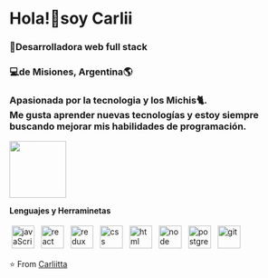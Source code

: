 #
 <h1>Hola!👋soy Carlii</h1>
<h3>🚀Desarrolladora web full stack</h3>
<h3>💻de Misiones, Argentina🌎</h3>

<h3>Apasionada por la tecnologia y los Michis🐈.<br> Me gusta aprender nuevas tecnologías y estoy siempre buscando mejorar mis habilidades de programación.</h3>
                                                    
<img align='center' src='https://raw.githubusercontent.com/haoruilee/haoruilee/master/pic/pusheencode.gif' width='100"'/>


<b>Lenguajes y Herraminetas </b> <br>

<p >
   <img src="https://user-images.githubusercontent.com/93160279/234152115-019a4b86-c8fb-417d-8dda-1c0f89b2415c.png" alt="javaScript" title="Javascript" style="vertical-align:top; margin:4px;width:40px">
     <img src="https://cdn.icon-icons.com/icons2/2415/PNG/512/react_original_logo_icon_146374.png" alt="react" title="react" style="vertical-align:top; margin:4px;width:40px">
     <img src="https://cdn.icon-icons.com/icons2/2415/PNG/512/redux_original_logo_icon_146365.png" alt="redux" title="redux" style="vertical-align:top; margin:4px;width:40px">
 <img src="https://user-images.githubusercontent.com/93160279/234151885-442d1730-1205-4722-b385-c7727f516db7.png" alt="css" title="css" style="vertical-align:top; margin:4px;width:40px">
   <img src="https://user-images.githubusercontent.com/93160279/234151285-fa9c9497-6806-4065-acc4-bfa8f5dbaa0a.png" alt="html" title="html" style="vertical-align:top; margin:4px;width:40px">
   <img src="https://user-images.githubusercontent.com/93160279/234152512-1ae472d7-67f6-4f82-94f4-638a927ffa5f.png" alt="node" title="node.js" style="vertical-align:top; margin:4px;width:40px">
     <img src="https://user-images.githubusercontent.com/93160279/234152402-9587dbae-9775-4310-bb9f-c83034667db2.png" alt="postgres" title="postgres" style="vertical-align:top; margin:4px;width:40px">
    <img src="https://user-images.githubusercontent.com/93160279/234152741-0720084a-c75c-43d0-8343-baaecde6e035.png" alt="git" title="git" style="vertical-align:top; margin:4px;width:40px">

</p>

⭐️ From [Carliitta](https://github.com/Carliitta/Carliitta)          
                                                          
                                                              
         
         
